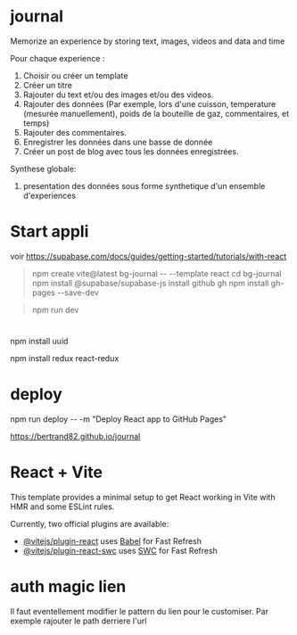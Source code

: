 # journal
 Memorize an experience by storing text, images, videos and data and time

Pour chaque experience : 
 1. Choisir ou créer un template
 2. Créer un titre
 3. Rajouter du text et/ou des images et/ou des videos.
 4. Rajouter des données (Par exemple, lors d'une cuisson, temperature (mesurée manuellement), poids de la bouteille de gaz, commentaires, et temps)
 5. Rajouter des commentaires.
 6. Enregistrer les données dans une basse de donnée
 7. Créer un post de blog avec tous les données enregistrées.

Synthese globale:
1. presentation des données sous forme  synthetique d'un ensemble d'experiences

# Start appli
voir https://supabase.com/docs/guides/getting-started/tutorials/with-react
> npm create vite@latest bg-journal -- --template react
cd bg-journal
> npm install @supabase/supabase-js
install github  gh
>npm install gh-pages --save-dev


> npm run dev

#
npm install uuid

npm install redux react-redux

# deploy

npm run deploy -- -m "Deploy React app to GitHub Pages"

https://bertrand82.github.io/journal

# React + Vite

This template provides a minimal setup to get React working in Vite with HMR and some ESLint rules.

Currently, two official plugins are available:

- [@vitejs/plugin-react](https://github.com/vitejs/vite-plugin-react/blob/main/packages/plugin-react/README.md) uses [Babel](https://babeljs.io/) for Fast Refresh
- [@vitejs/plugin-react-swc](https://github.com/vitejs/vite-plugin-react-swc) uses [SWC](https://swc.rs/) for Fast Refresh

# auth magic lien

Il faut eventellement modifier le pattern du lien pour le customiser.
Par exemple rajouter le path derriere l'url
